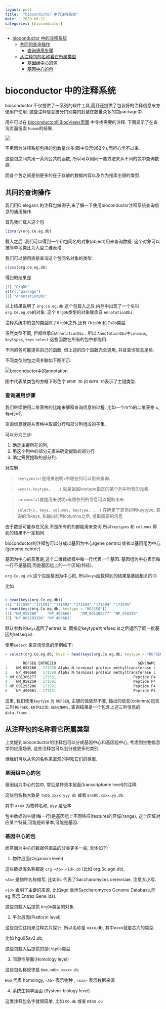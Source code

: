 ```yaml
---
layout: post
title:  "bioconductor 中的注释系统"
date:   2020-06-21
categories: [bioconductor]
---
```


- [bioconductor 中的注释系统](#bioconductor-中的注释系统)
  - [共同的查询操作](#共同的查询操作)
    - [查询通用步骤](#查询通用步骤)
  - [从注释包的名称看它所属类型](#从注释包的名称看它所属类型)
    - [基因组中心的包](#基因组中心的包)
    - [基因中心的包](#基因中心的包)

# bioconductor 中的注释系统

bioconductor 不仅提供了一系列的软件工具,而且还提供了包装好的注释信息来方便用户使用.
这些注释信息被分门别类的封装在数量众多的包package中. 

用户可以在 [bioconductor的BiocViews页面](https://www.bioconductor.org/packages/release/BiocViews.html#___AnnotationData) 中寻找需要的注释. 下图显示了在查询页面搜索 `human`的结果. 

![](/assets/img/bioconductor_注释查询页面.jpg)

不用因为注释系统包括的包数量众多(图中显示962个),而担心学不过来. 

这些包之间共用一系列公共的函数, 所以可以用同一套方法来从不同的包中查询数据. 

而各个包之间差别更多的在于存放的数据内容以及作为搜索主键的类型. 

## 共同的查询操作 ##

我们用C.elegans 的注释包做例子,来了解一下使用bioconductor注释系统查询信息的通用操作. 

首先我们载入这个包
```R
library(org.Ce.eg.db)
```

载入之后, 我们可以得到一个和包同名的对象(object)用来查询数据. 这个对象可以被简单地类比为大型二维表格, 

我们可以使用直接查询这个包同名对象的类型:

```R
class(org.Ce.eg.db)
```

得到的结果是

```R
[1] "OrgDb"
attr(,"package")
[1] "AnnotationDbi"
```

以上结果说明了 `org.Ce.eg.db` 这个包载入之后,内存中出现了一个名叫`org.Ce.eg.db`的对象. 这个 `OrgDb`类型的对象继承自 `AnnotationDbi`, 

注释系统中的包的类型除了`OrgDb`之外,还有 `ChipDb` 和 `TxDb`类型. 

虽然类型不同, 但都继承自`AnnotationDbi` . 所以 `AnnotationDbi`中`columns`, `keytypes`, `keys` `select` 这些函数在所有的包中都能用. 

不同的包可能提供自己的函数, 但上述的四个函数完全通用, 并且查询信息足矣.

不同类型的包之间关联如下图所示: 

![bioconductor中的annotation](/assets/img/bioconductor中的annotation结构.jpg)

图中代表某类包的方框下彩色字 `GENE ID` 和 `ONTO ID`表示了主键类型. 

### 查询通用步骤 ###

我们继续使用二维表格的比喻来解释查询信息的过程. 比如一个m*n的二维表格 `x`, 有`m`行`n`列. 

查询信息就是从表格中取部分行和部分列组成的子集.

可以分为三步:

1. 确定主键所在的列, 
2. 用这个列中的部分元素来确定提取的部分行 
3. 确定需要提取的部分列.

对应到

> `keytypes(x)`是用来说明`x`中哪些列可以用来查询. 

> `keys(x,keytype, ...)` 就是返回keytype指定的某个列中所有的元素. 

> `columns(x)`就是用来说明`x`有哪些列的信息可以提取出来. 


> `select(x, keys, columns, keytype, ...)`  在确定了查询的列keytype, 查询的值keys, 和输出的列columns之后, 提取需要的信息

由于数据可能存在冗余,不是所有的列都能用来查询,所以`keytypes` 和 `columns` 得到的结果不一定相同. 

bioconductor的注释包可以分成以基因为中心(gene centric)或者以基因组为中心(genome centric)

基因为中心的意思是,这个二维数据框中每一行代表一个基因. 基因组为中心表示每一行不是基因,而是基因组上的一个区域(特征). 

`org.Ce.eg.db` 这个包是基因为中心的, 所以`keys`函数得到的结果是基因相关的ID.

比如 

```R

> head(keys(org.Ce.eg.db))
[1] "171590" "171591" "171592" "171593" "171594" "171595"
> head(keys(org.Ce.eg.db, keytype = "REFSEQ"))
[1] "NM_058260"    "NP_490660"    "NM_001306277" "NM_058259"   
[5] "NP_001293206" "NP_490661" 

```

默认参数的`keys`返回了entrez id, 而指定keytype为refseq id之后返回了同一批基因的refseq
 id . 

使用`select` 来查询信息的示例如下:

```R
> select(org.Ce.eg.db, keys = head(keys(org.Ce.eg.db, keytype = "REFSEQ")), keytype = "REFSEQ", columns = c("REFSEQ", "ENTREZID", "GENENAME"))

        REFSEQ ENTREZID                                     GENENAME
1    NM_058260   171590 Alpha N-terminal protein methyltransferase 1
2    NP_490660   171590 Alpha N-terminal protein methyltransferase 1
3 NM_001306277   171591                                   Peptide P4
4    NM_058259   171591                                   Peptide P4
5 NP_001293206   171591                                   Peptide P4
6    NP_490661   171591                                   Peptide P4
```

这里, 我们使用`keytype` 为 `REFSEQ`, 主键的值依然不变, 输出的信息(columns)包含三列 `REFSEQ`, `ENTREZID`, `GENENAME`, 查询结果是一个包含上述三列信息的`data.frame` . 





## 从注释包的名称看它所属类型 ##

上文提到bioconductor的注释包可以分成基因中心和基因组中心, 
考虑到生物信息学的应用场景, 这些注释包可以划分成更多的类别. 

但我们可以从包的名称来直观的得知它们的类型. 

### 基因组中心的包 ###

基因组为中心的包中, 常见是转录本层面(transcriptome level)的注释. 

这些包名称大致是 `TxDb.xxxx.yyy.db` 或者 `EnsDb.xxxx.yy.db`.

其中 xxxx 为物种名称, yyy 是版本. 

包中数据的主键(每一行)是基因组上不同特征(feature)的区域(range), 这个区域对应某个特征,可能是转录本,可能是基因. 


### 基因中心的包 ###

而基因为中心的数据包涵盖的分类更多一些, 具体如下: 

1. 物种层面(Organism level)

这些数据库名称都是  `org.<Ab>.<id>.db` (比如 org.Sc.sgd.db),  

`<Ab>` 是物种名称缩写, 比如Sc 代表了Saccharomyces cerevisiae, 注意大小写. 

`<id>` 表明了主键的来源, 比如sgd 表示Saccharomyces Genome Database,而 eg 表示 Entrez Gene ids).

这些包载入后提供 `OrgDb`类型的对象. 


2. 平台层面(Platform level)

这些包往往用来注释芯片探针, 所以名称是 xxxx.db, 其中xxxx就是芯片的类型. 

比如 hgu95av2.db, 

这些包载入后提供的是`ChipDb`类型

3. 同源性层面(Homology level)

这些包名称规律是 `Hom.<Ab>.<xxx>.db`

`Hom` 代表 homology,  `<Ab>` 表示物种  , `<xxx>` 表示数据来源

4. 系统生物学层面 (System-biology level)

这类注释包名字就很简单, 比如 `GO.db` 或者 `KEGG.db`









